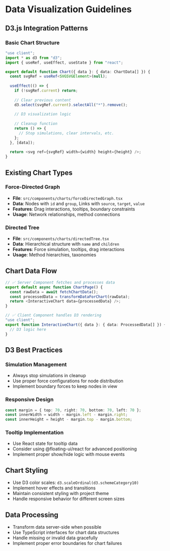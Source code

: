 # Data Visualization Guidelines

## D3.js Integration Patterns

### Basic Chart Structure
```typescript
"use client";
import * as d3 from "d3";
import { useRef, useEffect, useState } from "react";

export default function Chart({ data }: { data: ChartData[] }) {
  const svgRef = useRef<SVGSVGElement>(null);
  
  useEffect(() => {
    if (!svgRef.current) return;
    
    // Clear previous content
    d3.select(svgRef.current).selectAll("*").remove();
    
    // D3 visualization logic
    
    // Cleanup function
    return () => {
      // Stop simulations, clear intervals, etc.
    };
  }, [data]);
  
  return <svg ref={svgRef} width={width} height={height} />;
}
```

## Existing Chart Types

### Force-Directed Graph
- **File**: `src/components/charts/forceDirectedGraph.tsx`
- **Data**: Nodes with `id` and `group`, Links with `source`, `target`, `value`
- **Features**: Drag interactions, tooltips, boundary constraints
- **Usage**: Network relationships, method connections

### Directed Tree
- **File**: `src/components/charts/directedTree.tsx`
- **Data**: Hierarchical structure with `name` and `children`
- **Features**: Force simulation, tooltips, drag interactions
- **Usage**: Method hierarchies, taxonomies

## Chart Data Flow
```typescript
// ✅ Server Component fetches and processes data
export default async function ChartPage() {
  const rawData = await fetchChartData();
  const processedData = transformDataForChart(rawData);
  return <InteractiveChart data={processedData} />;
}

// ✅ Client Component handles D3 rendering
"use client";
export function InteractiveChart({ data }: { data: ProcessedData[] }) {
  // D3 logic here
}
```

## D3 Best Practices

### Simulation Management
- Always stop simulations in cleanup
- Use proper force configurations for node distribution
- Implement boundary forces to keep nodes in view

### Responsive Design
```typescript
const margin = { top: 70, right: 70, bottom: 70, left: 70 };
const innerWidth = width - margin.left - margin.right;
const innerHeight = height - margin.top - margin.bottom;
```

### Tooltip Implementation
- Use React state for tooltip data
- Consider using @floating-ui/react for advanced positioning
- Implement proper show/hide logic with mouse events

## Chart Styling
- Use D3 color scales: `d3.scaleOrdinal(d3.schemeCategory10)`
- Implement hover effects and transitions
- Maintain consistent styling with project theme
- Handle responsive behavior for different screen sizes

## Data Processing
- Transform data server-side when possible
- Use TypeScript interfaces for chart data structures
- Handle missing or invalid data gracefully
- Implement proper error boundaries for chart failures